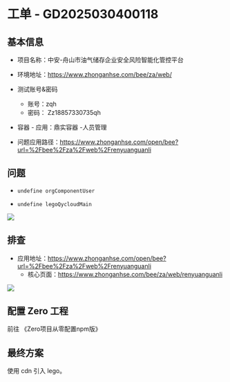 # 工单 - GD2025030400118

## 基本信息

* 项目名称：中安-舟山市油气储存企业安全风险智能化管控平台

* 环境地址：https://www.zhonganhse.com/bee/za/web/

* 测试账号&密码
    * 账号：zqh
    * 密码： Zz18857330735qh
* 容器 - 应用：鼎实容器 -人员管理

* 问题应用路径：https://www.zhonganhse.com/open/bee?url=%2Fbee%2Fza%2Fweb%2Frenyuanguanli



## 问题

* `undefine orgComponentUser`

* `undefine legoQycloudMain`

![](/docs/0-工单维度-项目工单记录/中安-舟山/images/001.png)



## 排查

* 应用地址：https://www.zhonganhse.com/open/bee?url=%2Fbee%2Fza%2Fweb%2Frenyuanguanli
    * 核心页面：https://www.zhonganhse.com/bee/za/web/renyuanguanli



![](/docs/0-工单维度-项目工单记录/中安-舟山/images/002.png)



## 配置 Zero 工程

前往 《Zero项目从零配置npm版》



 ## 最终方案

使用 cdn 引入 lego。











